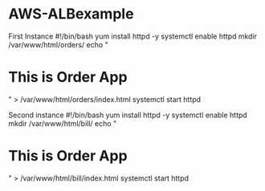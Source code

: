 # AWS-ALBexample

First Instance
#!/bin/bash
yum install httpd -y
systemctl enable httpd
mkdir /var/www/html/orders/
echo "<h1> This is Order App</h1>" > /var/www/html/orders/index.html
systemctl start httpd

Second instance
#!/bin/bash
yum install httpd -y
systemctl enable httpd
mkdir /var/www/html/bill/
echo "<h1> This is Order App</h1>" > /var/www/html/bill/index.html
systemctl start httpd

